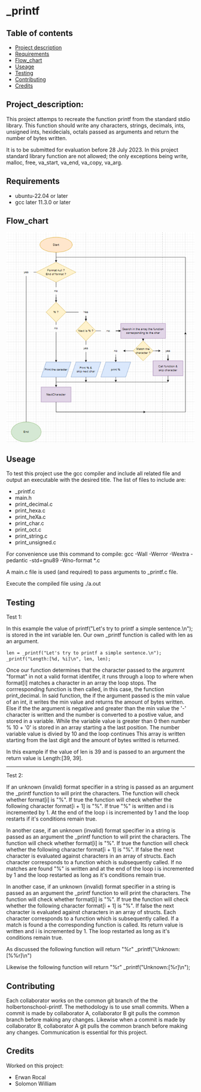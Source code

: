 # _printf

## Table of contents
- [Project description](#Project_description)
- [Requirements](#Requirements)
- [Flow_chart](#Flow_chart)
- [Useage](#Useage)
- [Testing](#Testing)
- [Contributing](#Contributing)
- [Credits](#Credits)


## Project_description:
This project attemps to recreate the function printf from the standard stdio library. This function should write any characters, strings, decimals, ints, unsigned ints, hexidecials, octals passed as arguments and return the number of bytes written.

It is to be submitted for evaluation before 28 July 2023. In this project standard library function are not allowed; the only exceptions being write, malloc, free, va_start, va_end, va_copy, va_arg.

## Requirements
- ubuntu-22.04 or later
- gcc later 11.3.0 or later

## Flow_chart

![flow_chart](https://github.com/Scotty-Scott-1/holbertonschool-printf/blob/common/Flowchart.png)


## Useage
To test this project use the gcc compiler and include all related file and output an executable with the desired title.
The list of files to include are:
- _printf.c
- main.h
- print_decimal.c
- print_hexa.c
- print_heXa.c
- print_char.c
- print_oct.c
- print_string.c
- print_unsigned.c

For convenience use this command to compile: gcc -Wall -Werror -Wextra -pedantic -std=gnu89 -Wno-format *.c

A main.c file is used (and required) to pass arguments to _printf.c file.

Execute the compiled file using ./a.out

## Testing
Test 1:

In this example the value of printf("Let's try to printf a simple sentence.\n"); is stored in the int variable len. Our own _printf function is called with len as an argument.

	len = _printf("Let's try to printf a simple sentence.\n");
	_printf("Length:[%d, %i]\n", len, len);

Once our function determines that the character passed to the argumrnt "format" in not a valid format identifer, it runs through a loop to where when format[i] matches a character in an array the loop stops. The corrresponding function is then called, in this case, the function print_decimal. In said function, the if the argument passed is the min value of an int, it writes the min value and returns the amount of bytes written. Else if the the argument is negative and greater than the min value the '-' character is written and the number is converted to a postive value, and stored in a variable. While the variable value is greater than 0 then number % 10 + '0' is stored in an array starting a the last position. The number variable value is divied by 10 and the loop continues This array is written starting from the last digit and the amount of bytes writted is returned.

In this example if the value of len is 39 and is passed to an argument the return value is Length:[39, 39].
***
Test 2:

If an unknown (invalid) format specifier in a string is passed as an argument the _printf function to will print the characters. The function will check whether format[i] is "%". If true the function will check whether the following character format[i + 1] is "%". If true "%" is written and i is incremented by 1. At the end of the loop i is incremented by 1 and the loop restarts if it's conditions remain true.

In another case, if an unknown (invalid) format specifier in a string is passed as an argument the _printf function to will print the characters. The function will check whether format[i] is "%". If true the function will check whether the following character format[i + 1] is "%". If false the next character is evaluated against characters in an array of structs. Each character corresponds to a function which is subsequently called. If no matches are found "%" is written and at the end of the loop i is incremented by 1 and the loop restarted as long as it's conditions remain true.

In another case, if an unknown (invalid) format specifier in a string is passed as an argument the _printf function to will print the characters. The function will check whether format[i] is "%". If true the function will check whether the following character format[i + 1] is "%". If false the next character is evaluated against characters in an array of structs. Each character corresponds to a function which is subsequently called. If a match is found a the corresponding function is called. Its return value is written and i is incremented by 1. The loop restarted as long as it's conditions remain true.

As discussed the following function will return "%r"
_printf("Unknown:[%%r]\n")

Likewise the following function will return "%r"
_printf("Unknown:[%r]\n");

## Contributing

Each collaborator works on the common git branch of the the holbertonschool-printf. The methodology is to use small commits. When a commit is made by collaborator A, collaborator B git pulls the common branch before making any changes. Likewise when a commit is made by collaborator B, collaborator A git pulls the common branch before making any changes. Communication is essential for this project.

## Credits
Worked on this project:
- Erwan Rocal
- Solomon William
